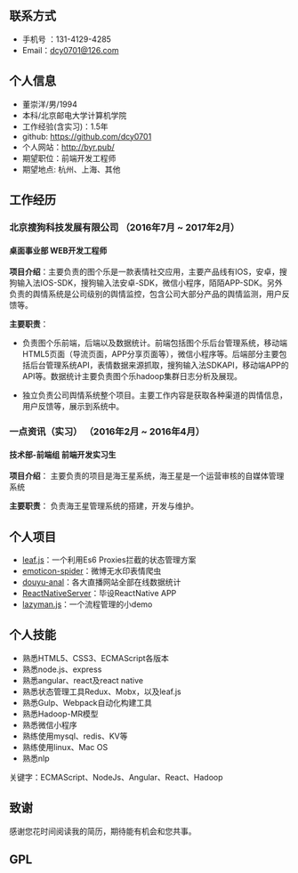 ## 联系方式
-  手机号 ：131-4129-4285
-  Email：dcy0701@126.com

## 个人信息
- 董崇洋/男/1994
- 本科/北京邮电大学计算机学院
- 工作经验(含实习)：1.5年
- github: https://github.com/dcy0701
- 个人网站：http://byr.pub/
- 期望职位：前端开发工程师
- 期望地点: 杭州、上海、其他

## 工作经历
### 北京搜狗科技发展有限公司 （2016年7月 ~ 2017年2月）
####  桌面事业部  WEB开发工程师

**项目介绍**：主要负责的图个乐是一款表情社交应用，主要产品线有IOS，安卓，搜狗输入法IOS-SDK，搜狗输入法安卓-SDK，微信小程序，陌陌APP-SDK。另外负责的舆情系统是公司级别的舆情监控，包含公司大部分产品的舆情监测，用户反馈等。

**主要职责**：
- 负责图个乐前端，后端以及数据统计。前端包括图个乐后台管理系统，移动端HTML5页面（导流页面，APP分享页面等），微信小程序等。后端部分主要包括后台管理系统API，表情数据来源抓取，搜狗输入法SDKAPI，移动端APP的API等。数据统计主要负责图个乐hadoop集群日志分析及展现。

- 独立负责公司舆情系统整个项目。主要工作内容是获取各种渠道的舆情信息，用户反馈等，展示到系统中。

### 一点资讯（实习） （2016年2月 ~ 2016年4月）
#### 技术部-前端组  前端开发实习生

**项目介绍**：
主要负责的项目是海王星系统，海王星是一个运营审核的自媒体管理系统

**主要职责**：
负责海王星管理系统的搭建，开发与维护。

## 个人项目
- [leaf.js](https://github.com/dcy0701/leaf.js)：一个利用Es6 Proxies拦截的状态管理方案
- [emoticon-spider](https://github.com/dcy0701/emoticon-spider)：微博无水印表情爬虫
- [douyu-anal](https://github.com/dcy0701/douyu-anal)：各大直播网站全部在线数据统计
- [ReactNativeServer](https://github.com/dcy0701/ReactNativeServer)：毕设ReactNative APP
- [lazyman.js](https://github.com/dcy0701/project_manage_system)：一个流程管理的小demo

## 个人技能

- 熟悉HTML5、CSS3、ECMAScript各版本
- 熟悉node.js、express
- 熟悉angular、react及react native
- 熟悉状态管理工具Redux、Mobx，以及leaf.js
- 熟悉Gulp、Webpack自动化构建工具
- 熟悉Hadoop-MR模型
- 熟悉微信小程序
- 熟练使用mysql、redis、KV等
- 熟练使用linux、Mac OS
- 熟悉nlp

关键字：ECMAScript、NodeJs、Angular、React、Hadoop

## 致谢

感谢您花时间阅读我的简历，期待能有机会和您共事。

## GPL
